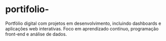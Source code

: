 # portifolio-
Portfólio digital com projetos em desenvolvimento, incluindo dashboards e aplicações web interativas. Foco em aprendizado contínuo, programação front-end e análise de dados.
